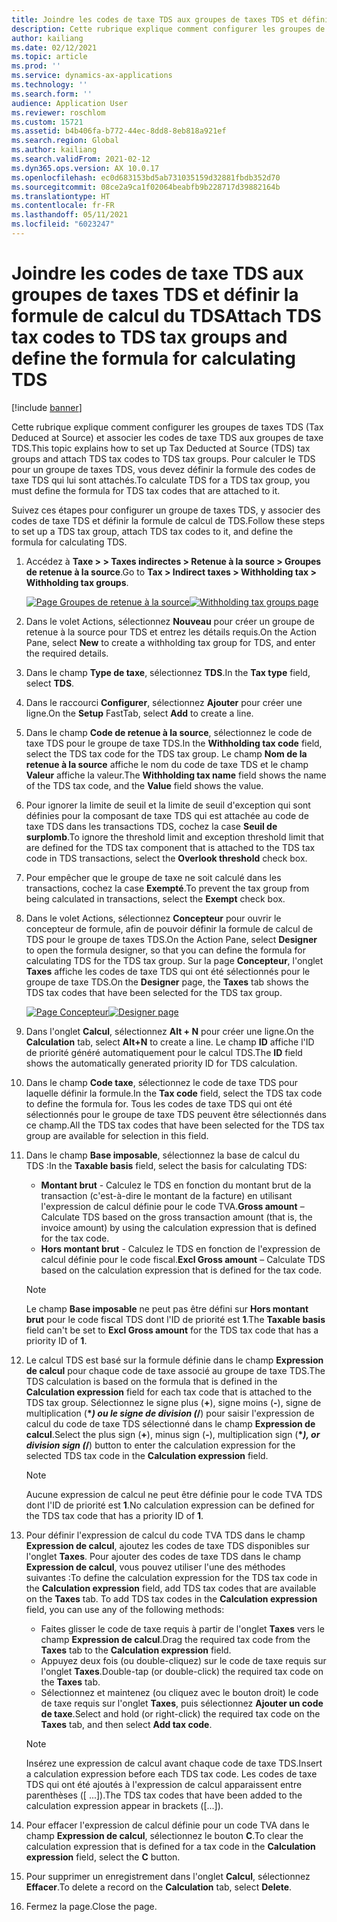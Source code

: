 ```yaml
---
title: Joindre les codes de taxe TDS aux groupes de taxes TDS et définir la formule de calcul du TDS
description: Cette rubrique explique comment configurer les groupes de taxes TDS (Tax Deduced at Source) et associer les codes de taxe TDS aux groupes de taxe TDS. Pour calculer le TDS pour un groupe de taxes TDS, vous devez définir la formule des codes de taxe TDS qui lui sont attachés.
author: kailiang
ms.date: 02/12/2021
ms.topic: article
ms.prod: ''
ms.service: dynamics-ax-applications
ms.technology: ''
ms.search.form: ''
audience: Application User
ms.reviewer: roschlom
ms.custom: 15721
ms.assetid: b4b406fa-b772-44ec-8dd8-8eb818a921ef
ms.search.region: Global
ms.author: kailiang
ms.search.validFrom: 2021-02-12
ms.dyn365.ops.version: AX 10.0.17
ms.openlocfilehash: ec0d683153bd5ab731035159d32881fbdb352d70
ms.sourcegitcommit: 08ce2a9ca1f02064beabfb9b228717d39882164b
ms.translationtype: HT
ms.contentlocale: fr-FR
ms.lasthandoff: 05/11/2021
ms.locfileid: "6023247"
---
```

# <a name="attach-tds-tax-codes-to-tds-tax-groups-and-define-the-formula-for-calculating-tds"></a><span data-ttu-id="76b0a-104">Joindre les codes de taxe TDS aux groupes de taxes TDS et définir la formule de calcul du TDS</span><span class="sxs-lookup"><span data-stu-id="76b0a-104">Attach TDS tax codes to TDS tax groups and define the formula for calculating TDS</span></span>

[!include [banner](../includes/banner.md)]

<span data-ttu-id="76b0a-105">Cette rubrique explique comment configurer les groupes de taxes TDS (Tax Deduced at Source) et associer les codes de taxe TDS aux groupes de taxe TDS.</span><span class="sxs-lookup"><span data-stu-id="76b0a-105">This topic explains how to set up Tax Deducted at Source (TDS) tax groups and attach TDS tax codes to TDS tax groups.</span></span> <span data-ttu-id="76b0a-106">Pour calculer le TDS pour un groupe de taxes TDS, vous devez définir la formule des codes de taxe TDS qui lui sont attachés.</span><span class="sxs-lookup"><span data-stu-id="76b0a-106">To calculate TDS for a TDS tax group, you must define the formula for TDS tax codes that are attached to it.</span></span>

<span data-ttu-id="76b0a-107">Suivez ces étapes pour configurer un groupe de taxes TDS, y associer des codes de taxe TDS et définir la formule de calcul de TDS.</span><span class="sxs-lookup"><span data-stu-id="76b0a-107">Follow these steps to set up a TDS tax group, attach TDS tax codes to it, and define the formula for calculating TDS.</span></span>

1. <span data-ttu-id="76b0a-108">Accédez à **Taxe \> > Taxes indirectes \> Retenue à la source \> Groupes de retenue à la source**.</span><span class="sxs-lookup"><span data-stu-id="76b0a-108">Go to **Tax \> Indirect taxes \> Withholding tax \> Withholding tax groups**.</span></span>

    <span data-ttu-id="76b0a-109">[![Page Groupes de retenue à la source](./media/apac-ind-TDS-29.png)](./media/apac-ind-TDS-29.png)</span><span class="sxs-lookup"><span data-stu-id="76b0a-109">[![Withholding tax groups page](./media/apac-ind-TDS-29.png)](./media/apac-ind-TDS-29.png)</span></span>

2. <span data-ttu-id="76b0a-110">Dans le volet Actions, sélectionnez **Nouveau** pour créer un groupe de retenue à la source pour TDS et entrez les détails requis.</span><span class="sxs-lookup"><span data-stu-id="76b0a-110">On the Action Pane, select **New** to create a withholding tax group for TDS, and enter the required details.</span></span>
3. <span data-ttu-id="76b0a-111">Dans le champ **Type de taxe**, sélectionnez **TDS**.</span><span class="sxs-lookup"><span data-stu-id="76b0a-111">In the **Tax type** field, select **TDS**.</span></span>
4. <span data-ttu-id="76b0a-112">Dans le raccourci **Configurer**, sélectionnez **Ajouter** pour créer une ligne.</span><span class="sxs-lookup"><span data-stu-id="76b0a-112">On the **Setup** FastTab, select **Add** to create a line.</span></span>
5. <span data-ttu-id="76b0a-113">Dans le champ **Code de retenue à la source**, sélectionnez le code de taxe TDS pour le groupe de taxe TDS.</span><span class="sxs-lookup"><span data-stu-id="76b0a-113">In the **Withholding tax code** field, select the TDS tax code for the TDS tax group.</span></span> <span data-ttu-id="76b0a-114">Le champ **Nom de la retenue à la source** affiche le nom du code de taxe TDS et le champ **Valeur** affiche la valeur.</span><span class="sxs-lookup"><span data-stu-id="76b0a-114">The **Withholding tax name** field shows the name of the TDS tax code, and the **Value** field shows the value.</span></span>
6. <span data-ttu-id="76b0a-115">Pour ignorer la limite de seuil et la limite de seuil d'exception qui sont définies pour la composant de taxe TDS qui est attachée au code de taxe TDS dans les transactions TDS, cochez la case **Seuil de surplomb**.</span><span class="sxs-lookup"><span data-stu-id="76b0a-115">To ignore the threshold limit and exception threshold limit that are defined for the TDS tax component that is attached to the TDS tax code in TDS transactions, select the **Overlook threshold** check box.</span></span>
7. <span data-ttu-id="76b0a-116">Pour empêcher que le groupe de taxe ne soit calculé dans les transactions, cochez la case **Exempté**.</span><span class="sxs-lookup"><span data-stu-id="76b0a-116">To prevent the tax group from being calculated in transactions, select the **Exempt** check box.</span></span>
8. <span data-ttu-id="76b0a-117">Dans le volet Actions, sélectionnez **Concepteur** pour ouvrir le concepteur de formule, afin de pouvoir définir la formule de calcul de TDS pour le groupe de taxes TDS.</span><span class="sxs-lookup"><span data-stu-id="76b0a-117">On the Action Pane, select **Designer** to open the formula designer, so that you can define the formula for calculating TDS for the TDS tax group.</span></span> <span data-ttu-id="76b0a-118">Sur la page **Concepteur**, l'onglet **Taxes** affiche les codes de taxe TDS qui ont été sélectionnés pour le groupe de taxe TDS.</span><span class="sxs-lookup"><span data-stu-id="76b0a-118">On the **Designer** page, the **Taxes** tab shows the TDS tax codes that have been selected for the TDS tax group.</span></span>

    <span data-ttu-id="76b0a-119">[![Page Concepteur](./media/apac-ind-TDS-30.png)](./media/apac-ind-TDS-30.png)</span><span class="sxs-lookup"><span data-stu-id="76b0a-119">[![Designer page](./media/apac-ind-TDS-30.png)](./media/apac-ind-TDS-30.png)</span></span>

9. <span data-ttu-id="76b0a-120">Dans l'onglet **Calcul**, sélectionnez **Alt + N** pour créer une ligne.</span><span class="sxs-lookup"><span data-stu-id="76b0a-120">On the **Calculation** tab, select **Alt+N** to create a line.</span></span> <span data-ttu-id="76b0a-121">Le champ **ID** affiche l'ID de priorité généré automatiquement pour le calcul TDS.</span><span class="sxs-lookup"><span data-stu-id="76b0a-121">The **ID** field shows the automatically generated priority ID for TDS calculation.</span></span>
10. <span data-ttu-id="76b0a-122">Dans le champ **Code taxe**, sélectionnez le code de taxe TDS pour laquelle définir la formule.</span><span class="sxs-lookup"><span data-stu-id="76b0a-122">In the **Tax code** field, select the TDS tax code to define the formula for.</span></span> <span data-ttu-id="76b0a-123">Tous les codes de taxe TDS qui ont été sélectionnés pour le groupe de taxe TDS peuvent être sélectionnés dans ce champ.</span><span class="sxs-lookup"><span data-stu-id="76b0a-123">All the TDS tax codes that have been selected for the TDS tax group are available for selection in this field.</span></span>
11. <span data-ttu-id="76b0a-124">Dans le champ **Base imposable**, sélectionnez la base de calcul du TDS :</span><span class="sxs-lookup"><span data-stu-id="76b0a-124">In the **Taxable basis** field, select the basis for calculating TDS:</span></span>

    - <span data-ttu-id="76b0a-125">**Montant brut** - Calculez le TDS en fonction du montant brut de la transaction (c'est-à-dire le montant de la facture) en utilisant l'expression de calcul définie pour le code TVA.</span><span class="sxs-lookup"><span data-stu-id="76b0a-125">**Gross amount** – Calculate TDS based on the gross transaction amount (that is, the invoice amount) by using the calculation expression that is defined for the tax code.</span></span>
    - <span data-ttu-id="76b0a-126">**Hors montant brut** - Calculez le TDS en fonction de l'expression de calcul définie pour le code fiscal.</span><span class="sxs-lookup"><span data-stu-id="76b0a-126">**Excl Gross amount** – Calculate TDS based on the calculation expression that is defined for the tax code.</span></span>

    > [!NOTE]
    > <span data-ttu-id="76b0a-127">Le champ **Base imposable** ne peut pas être défini sur **Hors montant brut** pour le code fiscal TDS dont l'ID de priorité est **1**.</span><span class="sxs-lookup"><span data-stu-id="76b0a-127">The **Taxable basis** field can't be set to **Excl Gross amount** for the TDS tax code that has a priority ID of **1**.</span></span>

12. <span data-ttu-id="76b0a-128">Le calcul TDS est basé sur la formule définie dans le champ **Expression de calcul** pour chaque code de taxe associé au groupe de taxe TDS.</span><span class="sxs-lookup"><span data-stu-id="76b0a-128">The TDS calculation is based on the formula that is defined in the **Calculation expression** field for each tax code that is attached to the TDS tax group.</span></span> <span data-ttu-id="76b0a-129">Sélectionnez le signe plus (**+**), signe moins (**-**), signe de multiplication (**\**_) ou le signe de division (_*/**) pour saisir l'expression de calcul du code de taxe TDS sélectionné dans le champ **Expression de calcul**.</span><span class="sxs-lookup"><span data-stu-id="76b0a-129">Select the plus sign (**+**), minus sign (**-**), multiplication sign (**\**_), or division sign (_*/**) button to enter the calculation expression for the selected TDS tax code in the **Calculation expression** field.</span></span>

    > [!NOTE]
    > <span data-ttu-id="76b0a-130">Aucune expression de calcul ne peut être définie pour le code TVA TDS dont l'ID de priorité est **1**.</span><span class="sxs-lookup"><span data-stu-id="76b0a-130">No calculation expression can be defined for the TDS tax code that has a priority ID of **1**.</span></span>

13. <span data-ttu-id="76b0a-131">Pour définir l'expression de calcul du code TVA TDS dans le champ **Expression de calcul**, ajoutez les codes de taxe TDS disponibles sur l'onglet **Taxes**. Pour ajouter des codes de taxe TDS dans le champ **Expression de calcul**, vous pouvez utiliser l'une des méthodes suivantes :</span><span class="sxs-lookup"><span data-stu-id="76b0a-131">To define the calculation expression for the TDS tax code in the **Calculation expression** field, add TDS tax codes that are available on the **Taxes** tab. To add TDS tax codes in the **Calculation expression** field, you can use any of the following methods:</span></span>

    - <span data-ttu-id="76b0a-132">Faites glisser le code de taxe requis à partir de l'onglet **Taxes** vers le champ **Expression de calcul**.</span><span class="sxs-lookup"><span data-stu-id="76b0a-132">Drag the required tax code from the **Taxes** tab to the **Calculation expression** field.</span></span>
    - <span data-ttu-id="76b0a-133">Appuyez deux fois (ou double-cliquez) sur le code de taxe requis sur l'onglet **Taxes**.</span><span class="sxs-lookup"><span data-stu-id="76b0a-133">Double-tap (or double-click) the required tax code on the **Taxes** tab.</span></span>
    - <span data-ttu-id="76b0a-134">Sélectionnez et maintenez (ou cliquez avec le bouton droit) le code de taxe requis sur l'onglet **Taxes**, puis sélectionnez **Ajouter un code de taxe**.</span><span class="sxs-lookup"><span data-stu-id="76b0a-134">Select and hold (or right-click) the required tax code on the **Taxes** tab, and then select **Add tax code**.</span></span>

    > [!NOTE]
    > <span data-ttu-id="76b0a-135">Insérez une expression de calcul avant chaque code de taxe TDS.</span><span class="sxs-lookup"><span data-stu-id="76b0a-135">Insert a calculation expression before each TDS tax code.</span></span> <span data-ttu-id="76b0a-136">Les codes de taxe TDS qui ont été ajoutés à l'expression de calcul apparaissent entre parenthèses (\[ ...\]).</span><span class="sxs-lookup"><span data-stu-id="76b0a-136">The TDS tax codes that have been added to the calculation expression appear in brackets (\[...\]).</span></span>

14. <span data-ttu-id="76b0a-137">Pour effacer l'expression de calcul définie pour un code TVA dans le champ **Expression de calcul**, sélectionnez le bouton **C**.</span><span class="sxs-lookup"><span data-stu-id="76b0a-137">To clear the calculation expression that is defined for a tax code in the **Calculation expression** field, select the **C** button.</span></span>
15. <span data-ttu-id="76b0a-138">Pour supprimer un enregistrement dans l'onglet **Calcul**, sélectionnez **Effacer**.</span><span class="sxs-lookup"><span data-stu-id="76b0a-138">To delete a record on the **Calculation** tab, select **Delete**.</span></span>
16. <span data-ttu-id="76b0a-139">Fermez la page.</span><span class="sxs-lookup"><span data-stu-id="76b0a-139">Close the page.</span></span>

